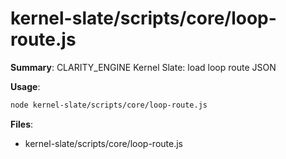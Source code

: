 # kernel-slate/scripts/core/loop-route.js

**Summary**: CLARITY_ENGINE Kernel Slate: load loop route JSON

**Usage**:

```bash
node kernel-slate/scripts/core/loop-route.js
```

**Files**:
- kernel-slate/scripts/core/loop-route.js
